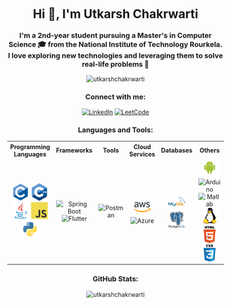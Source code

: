 <h1 align="center">Hi 👋, I'm Utkarsh Chakrwarti</h1>
<h3 align="center">I'm a 2nd-year student pursuing a Master's in Computer Science 🎓 from the National Institute of Technology Rourkela. I love exploring new technologies and leveraging them to solve real-life problems 🌟</h3>

<p align="center"> 
  <img src="https://komarev.com/ghpvc/?username=utkarshchakrwarti&label=Profile%20views&color=0e75b6&style=flat" alt="utkarshchakrwarti" /> 
</p>

<h3 align="center">Connect with me:</h3>
<p align="center">
  <a href="https://linkedin.com/in/utkarshchakrwarti" target="_blank"><img src="https://raw.githubusercontent.com/rahuldkjain/github-profile-readme-generator/master/src/images/icons/Social/linked-in-alt.svg" alt="LinkedIn" title="LinkedIn" height="30" width="40" /></a>
  <a href="https://www.leetcode.com/utkarshchakrwarti" target="_blank"><img src="https://raw.githubusercontent.com/rahuldkjain/github-profile-readme-generator/master/src/images/icons/Social/leet-code.svg" alt="LeetCode" title="LeetCode" height="30" width="40" /></a>
</p>

<h3 align="center">Languages and Tools:</h3>
<table align="center">
    <tr>
        <th>Programming Languages</th>
        <th>Frameworks</th>
        <th>Tools</th>
        <th>Cloud Services</th>
        <th>Databases</th>
        <th>Others</th>
    </tr>
    <tr>
        <td align="center">
            <img src="https://raw.githubusercontent.com/devicons/devicon/master/icons/c/c-original.svg" alt="C" title="C" width="40" height="40"/> 
            <img src="https://raw.githubusercontent.com/devicons/devicon/master/icons/cplusplus/cplusplus-original.svg" alt="C++" title="C++" width="40" height="40"/> 
            <img src="https://raw.githubusercontent.com/devicons/devicon/master/icons/java/java-original.svg" alt="Java" title="Java" width="40" height="40"/> 
            <img src="https://raw.githubusercontent.com/devicons/devicon/master/icons/javascript/javascript-original.svg" alt="JavaScript" title="JavaScript" width="40" height="40"/> 
            <img src="https://raw.githubusercontent.com/devicons/devicon/master/icons/python/python-original.svg" alt="Python" title="Python" width="40" height="40"/> 
        </td>
        <td align="center">
            <img src="https://www.vectorlogo.zone/logos/springio/springio-icon.svg" alt="Spring Boot" title="Spring Boot" width="40" height="40"/> 
            <img src="https://www.vectorlogo.zone/logos/flutterio/flutterio-icon.svg" alt="Flutter" title="Flutter" width="40" height="40"/>
        </td>
        <td align="center">
            <img src="https://www.vectorlogo.zone/logos/getpostman/getpostman-icon.svg" alt="Postman" title="Postman" width="40" height="40"/> 
        </td>
        <td align="center">
            <img src="https://raw.githubusercontent.com/devicons/devicon/master/icons/amazonwebservices/amazonwebservices-original-wordmark.svg" alt="AWS" title="AWS" width="40" height="40"/> 
            <img src="https://www.vectorlogo.zone/logos/microsoft_azure/microsoft_azure-icon.svg" alt="Azure" title="Azure" width="40" height="40"/> 
        </td>
        <td align="center">
            <img src="https://raw.githubusercontent.com/devicons/devicon/master/icons/mysql/mysql-original-wordmark.svg" alt="MySQL" title="MySQL" width="40" height="40"/> 
            <img src="https://raw.githubusercontent.com/devicons/devicon/master/icons/postgresql/postgresql-original-wordmark.svg" alt="PostgreSQL" title="PostgreSQL" width="40" height="40"/> 
        </td>
        <td align="center">
            <img src="https://raw.githubusercontent.com/devicons/devicon/master/icons/android/android-original-wordmark.svg" alt="Android" title="Android" width="40" height="40"/> 
            <img src="https://cdn.worldvectorlogo.com/logos/arduino-1.svg" alt="Arduino" title="Arduino" width="40" height="40"/> 
            <img src="https://upload.wikimedia.org/wikipedia/commons/2/21/Matlab_Logo.png" alt="Matlab" title="Matlab" width="40" height="40"/> 
            <img src="https://raw.githubusercontent.com/devicons/devicon/master/icons/linux/linux-original.svg" alt="Linux" title="Linux" width="40" height="40"/> 
            <img src="https://raw.githubusercontent.com/devicons/devicon/master/icons/html5/html5-original-wordmark.svg" alt="HTML5" title="HTML5" width="40" height="40"/> 
            <img src="https://raw.githubusercontent.com/devicons/devicon/master/icons/css3/css3-original-wordmark.svg" alt="CSS3" title="CSS3" width="40" height="40"/> 
        </td>
    </tr>
</table>

<h3 align="center">GitHub Stats:</h3>
<p align="center">
    <img align="center" src="https://github-readme-stats.vercel.app/api/top-langs?username=utkarshchakrwarti&show_icons=true&locale=en&layout=compact" alt="utkarshchakrwarti" />
</p>


